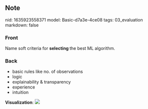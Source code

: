 ## Note
nid: 1635923558371
model: Basic-d7a3e-4ce08
tags: 03_evaluation
markdown: false

### Front
Name soft criteria for <b>selecting </b>the best ML algorithm.

### Back
<ul><li>basic rules like no. of observations</li><li>logic</li><li>explainability & transparency</li><li>experience</li><li>intuition</li></ul><b>Visualization</b>:
<img src="paste-f584ec17b766bf6bda3d7edbd3b166602540964f.jpg">

